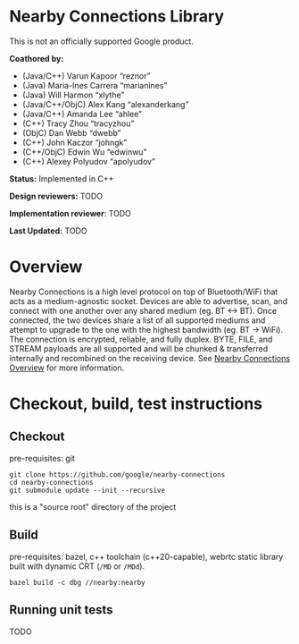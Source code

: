 # Nearby Connections Library

This is not an officially supported Google product.

**Coathored by:**
*  (Java/C++) Varun Kapoor “reznor”
*  (Java) Maria-Ines Carrera “marianines”
*  (Java) Will Harmon “xlythe”
*  (Java/C++/ObjC) Alex Kang “alexanderkang”
*  (Java/C++) Amanda Lee “ahlee”
*  (C++) Tracy Zhou “tracyzhou”
*  (ObjC) Dan Webb “dwebb”
*  (C++) John Kaczor “johngk”
*  (C++/ObjC) Edwin Wu “edwinwu”
*  (C++) Alexey Polyudov “apolyudov”

**Status:** Implemented in C++

**Design reviewers:** TODO

**Implementation reviewer**: TODO

**Last Updated:** TODO

# Overview

Nearby Connections is a high level protocol on top of Bluetooth/WiFi that acts
as a medium-agnostic socket. Devices are able to advertise, scan, and connect
with one another over any shared medium (eg. BT <-> BT).
Once connected, the two devices share a list of all supported mediums and
attempt to upgrade to the one with the highest bandwidth (eg. BT -> WiFi).
The connection is encrypted, reliable, and fully duplex. BYTE, FILE, and STREAM
payloads are all supported and will be chunked & transferred internally and
recombined on the receiving device.
See [Nearby Connections Overview](https://developers.google.com/nearby/connections/overview)
for more information.

# Checkout, build, test instructions
## Checkout
pre-requisites: git
```
git clone https://github.com/google/nearby-connections
cd nearby-connections
git submodule update --init --recursive
```

this is a "source root" directory of the project

## Build
pre-requisites:
bazel, c++ toolchain (c++20-capable), webrtc static library built with dynamic CRT (`/MD` or `/MDd`).

```shell
bazel build -c dbg //nearby:nearby

```

## Running unit tests

TODO
